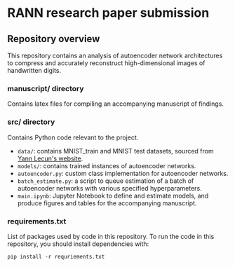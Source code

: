 # RANN research paper submission

## Repository overview

This repository contains an analysis of autoencoder network architectures to compress and accurately reconstruct high-dimensional images of handwritten digits.

### manuscript/ directory

Contains latex files for compiling an accompanying manuscript of findings.

### src/ directory

Contains Python code relevant to the project.

-   `data/`: contains MNIST_train and MNIST test datasets, sourced from [Yann Lecun's website](http://yann.lecun.com/exdb/mnist/).
-   `models/`: contains trained instances of autoencoder networks.
-   `autoencoder.py`: custom class implementation for autoencoder networks.
-   `batch_estimate.py`: a script to queue estimation of a batch of autoencoder networks with various specified hyperparameters.
-   `main.ipynb`: Jupyter Notebook to define and estimate models, and produce figures and tables for the accompanying manuscript.

### requirements.txt

List of packages used by code in this repository. To run the code in this repository, you should install dependencies with:

```
pip install -r requriements.txt
```
